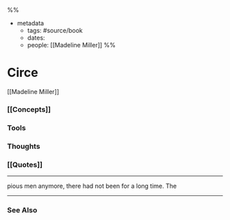 %%
- metadata
	- tags: #source/book
	- dates: 
	- people: [[Madeline Miller]]
%%

# Circe
[[Madeline Miller]]

### [[Concepts]]

### Tools

### Thoughts

### [[Quotes]]
---

pious men anymore, there had not been for a long time. The


----
### See Also
